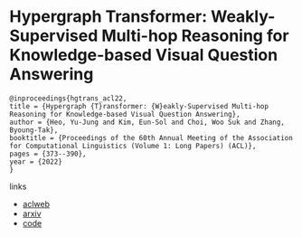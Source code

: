 # Hypergraph Transformer: Weakly-Supervised Multi-hop Reasoning for Knowledge-based Visual Question Answering

```
@inproceedings{hgtrans_acl22,
title = {Hypergraph {T}ransformer: {W}eakly-Supervised Multi-hop Reasoning for Knowledge-based Visual Question Answering},
author = {Heo, Yu-Jung and Kim, Eun-Sol and Choi, Woo Suk and Zhang, Byoung-Tak},
booktitle = {Proceedings of the 60th Annual Meeting of the Association for Computational Linguistics (Volume 1: Long Papers) (ACL)},
pages = {373--390},
year = {2022}
}
```

links
- [aclweb](https://www.aclweb.org/anthology/2022.acl-long.29/)
- [arxiv](https://arxiv.org/abs/2204.10448)
- [code](https://github.com/yujungheo/kbvqa-public)
